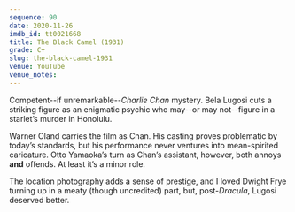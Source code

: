```yaml
---
sequence: 90
date: 2020-11-26
imdb_id: tt0021668
title: The Black Camel (1931)
grade: C+
slug: the-black-camel-1931
venue: YouTube
venue_notes:
---
```


Competent--if unremarkable--_Charlie Chan_ mystery. Bela Lugosi cuts a striking figure as an enigmatic psychic who may--or may not--figure in a starlet’s murder in Honolulu.

<!-- end -->

Warner Oland carries the film as Chan. His casting proves problematic by today’s standards, but his performance never ventures into mean-spirited caricature. Otto Yamaoka’s turn as Chan’s assistant, however, both annoys **and** offends. At least it’s a minor role.

The location photography adds a sense of prestige, and I loved Dwight Frye turning up in a meaty (though uncredited) part, but, post-<span data-imdb-id="tt0021814">_Dracula_</span>, Lugosi deserved better.
